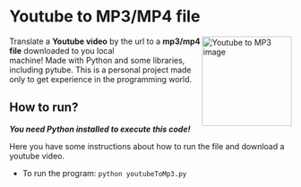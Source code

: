 # **Youtube to MP3/MP4 file**
<img src="https://onlinevideoconverter.pro/img/mp31full.png" alt="Youtube to MP3 image" align="right" width="160" height="160">

Translate a **Youtube video** by the url to a **mp3/mp4 file** downloaded to you local  
machine! 
Made with Python and some libraries, including pytube.
This is a personal project made only to get experience in the programming world. 
  
## How to run?
_**You need Python installed to execute this code!**_

Here you have some instructions about how to run the file and download a youtube video.
* To run the program: ```python youtubeToMp3.py ```
